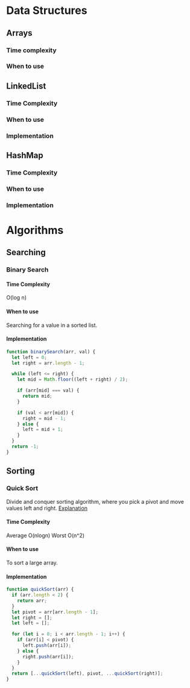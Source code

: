 # Data Structures

## Arrays

### Time complexity

### When to use

## LinkedList

### Time Complexity

### When to use

### Implementation

## HashMap

### Time Complexity

### When to use

### Implementation

# Algorithms

## Searching

### Binary Search

#### Time Complexity

O(log n)

#### When to use

Searching for a value in a sorted list.

#### Implementation

```javascript
function binarySearch(arr, val) {
  let left = 0;
  let right = arr.length - 1;

  while (left <= right) {
    let mid = Math.floor((left + right) / 2);

    if (arr[mid] === val) {
      return mid;
    }

    if (val < arr[mid]) {
      right = mid - 1;
    } else {
      left = mid + 1;
    }
  }
  return -1;
}
```

## Sorting

### Quick Sort

Divide and conquer sorting algorithm, where you pick a pivot and move values left and right.
[Explanation](https://www.youtube.com/watch?v=ceqwscS_muA)

#### Time Complexity

Average O(nlogn)
Worst O(n^2)

#### When to use

To sort a large array.

#### Implementation

```javascript
function quickSort(arr) {
  if (arr.length < 2) {
    return arr;
  }
  let pivot = arr[arr.length - 1];
  let right = [];
  let left = [];

  for (let i = 0; i < arr.length - 1; i++) {
    if (arr[i] < pivot) {
      left.push(arr[i]);
    } else {
      right.push(arr[i]);
    }
  }
  return [...quickSort(left), pivot, ...quickSort(right)];
}
```
